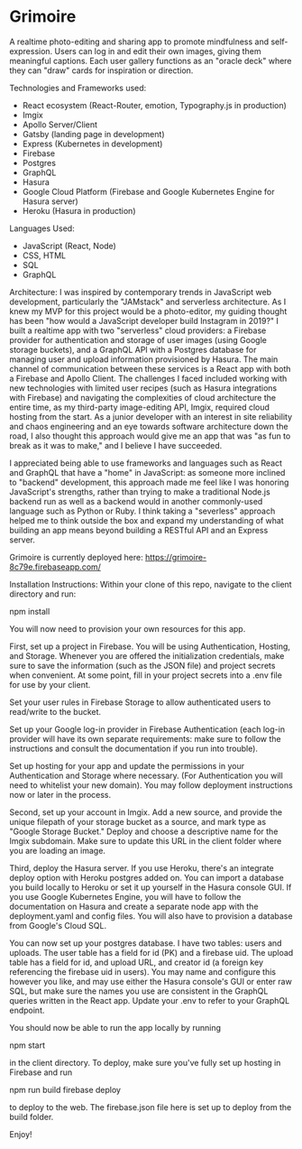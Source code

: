 # Grimoire

A realtime photo-editing and sharing app to promote mindfulness and self-expression. Users can log in and edit their own images, giving them meaningful captions. Each user gallery functions as an "oracle deck" where they can "draw" cards for inspiration or direction.

Technologies and Frameworks used:

- React ecosystem (React-Router, emotion, Typography.js in production)
- Imgix
- Apollo Server/Client
- Gatsby (landing page in development)
- Express (Kubernetes in development)
- Firebase
- Postgres
- GraphQL
- Hasura
- Google Cloud Platform (Firebase and Google Kubernetes Engine for Hasura server)
- Heroku (Hasura in production)

Languages Used:

- JavaScript (React, Node)
- CSS, HTML
- SQL
- GraphQL

Architecture:
I was inspired by contemporary trends in JavaScript web development, particularly the "JAMstack" and serverless architecture. As I knew my MVP for this project would be a photo-editor, my guiding thought has been "how would a JavaScript developer build Instagram in 2019?" I built a realtime app with two "serverless" cloud providers: a Firebase provider for authentication and storage of user images (using Google storage buckets), and a GraphQL API with a Postgres database for managing user and upload information provisioned by Hasura. The main channel of communication between these services is a React app with both a Firebase and Apollo Client. The challenges I faced included working with new technologies with limited user recipes (such as Hasura integrations with Firebase) and navigating the complexities of cloud architecture the entire time, as my third-party image-editing API, Imgix, required cloud hosting from the start. As a junior developer with an interest in site reliability and chaos engineering and an eye towards software architecture down the road, I also thought this approach would give me an app that was "as fun to break as it was to make," and I believe I have succeeded.

I appreciated being able to use frameworks and languages such as React and GraphQL that have a "home" in JavaScript: as someone more inclined to "backend" development, this approach made me feel like I was honoring JavaScript's strengths, rather than trying to make a traditional Node.js backend run as well as a backend would in another commonly-used language such as Python or Ruby. I think taking a "severless" approach helped me to think outside the box and expand my understanding of what building an app means beyond building a RESTful API and an Express server.

Grimoire is currently deployed here: https://grimoire-8c79e.firebaseapp.com/

Installation Instructions:
Within your clone of this repo, navigate to the client directory and run:

npm install

You will now need to provision your own resources for this app.

First, set up a project in Firebase. You will be using Authentication, Hosting, and Storage. Whenever you are offered the initialization credentials, make sure to save the information (such as the JSON file) and project secrets when convenient. At some point, fill in your project secrets into a .env file for use by your client.

Set your user rules in Firebase Storage to allow authenticated users to read/write to the bucket.

Set up your Google log-in provider in Firebase Authentication (each log-in provider will have its own separate requirements: make sure to follow the instructions and consult the documentation if you run into trouble).

Set up hosting for your app and update the permissions in your Authentication and Storage where necessary. (For Authentication you will need to whitelist your new domain). You may follow deployment instructions now or later in the process.

Second, set up your account in Imgix. Add a new source, and provide the unique filepath of your storage bucket as a source, and mark type as "Google Storage Bucket." Deploy and choose a descriptive name for the Imgix subdomain. Make sure to update this URL in the client folder where you are loading an image.

Third, deploy the Hasura server. If you use Heroku, there's an integrate deploy option with Heroku postgres added on. You can import a database you build locally to Heroku or set it up yourself in the Hasura console GUI. If you use Google Kubernetes Engine, you will have to follow the documentation on Hasura and create a separate node app with the deployment.yaml and config files. You will also have to provision a database from Google's Cloud SQL.

You can now set up your postgres database. I have two tables: users and uploads. The user table has a field for id (PK) and a firebase uid. The upload table has a field for id, and upload URL, and creator id (a foreign key referencing the firebase uid in users). You may name and configure this however you like, and may use either the Hasura console's GUI or enter raw SQL, but make sure the names you use are consistent in the GraphQL queries written in the React app. Update your .env to refer to your GraphQL endpoint.

You should now be able to run the app locally by running

npm start

in the client directory. To deploy, make sure you've fully set up hosting in Firebase and run

npm run build
firebase deploy

to deploy to the web. The firebase.json file here is set up to deploy from the build folder.

Enjoy!
